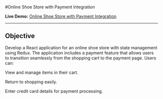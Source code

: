 #Online Shoe Store with Payment Integration

 **Live Demo:** [Online Shoe Store with Payment Integration](https://shoes-store-with-payment.netlify.app/)

---

##  Objective

Develop a React application for an online shoe store with state management using Redux. The application includes a payment feature that allows users to transition seamlessly from the shopping cart to the payment page. Users can:

View and manage items in their cart.

Return to shopping easily.

Enter credit card details for payment processing.
